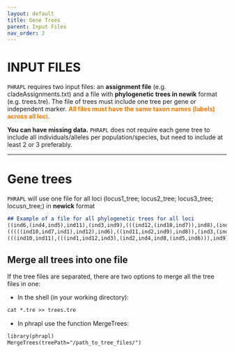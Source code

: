 ```yaml
---
layout: default
title: Gene Trees
parent: Input Files
nav_order: 2
---
```


INPUT FILES
=======

`PHRAPL` requires two input files: an **assignment file** (e.g. cladeAssignments.txt) and a file with **phylogenetic trees in newik** format (e.g. trees.tre). The file of trees must include one tree per gene or independent marker. __<font color='#ff7700'>All files must have the same taxon names (labels) across all loci.</font>__

**You can have missing data.** `PHRAPL` does not require each gene tree to include all individuals/alleles per population/species, but need to include at least 2 or 3 preferably.

---
# Gene trees
`PHRAPL` will use one file for all loci (locus1_tree; locus2_tree; locus3_tree; locusn_tree;) in **newick** format

```markdown
## Example of a file for all phylogenetic trees for all loci  
((ind6,(ind4,ind5),ind11),(ind3,ind9),(((ind12,(ind10,ind7)),ind8),(ind1,ind2)));
(((((ind10,ind7,ind1),ind12),ind6),((ind11,ind2,ind9),ind8)),(ind3,(ind4,ind5)));
(((ind10,ind11),(((ind1,ind12,ind3),(ind2,ind4,ind8,(ind5,ind6))),ind9)),ind7);
```


## Merge all trees into one file
If the tree files are separated, there are two options to merge all the tree files in one:
*	In the shell (in your working directory): 
```markdown
cat *.tre >> trees.tre
```

*	In phrapl use the function MergeTrees:  
```markdown
library(phrapl)
MergeTrees(treePath="/path_to_tree_files/")
```

